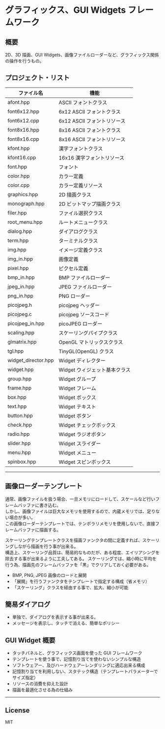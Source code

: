 グラフィックス、GUI Widgets フレームワーク
=========

## 概要

2D、3D 描画、GUI Widgets、画像ファイルローダーなど、グラフィックス関係の操作を行うもの。
   
## プロジェクト・リスト
|ファイル名|機能|
|---|---|
|afont.hpp|ASCII フォントクラス|
|font6x12.hpp|6x12 ASCII フォントクラス|
|font6x12.cpp|6x12 ASCII フォントリソース|
|font8x16.hpp|8x16 ASCII フォントクラス|
|font8x16.cpp|8x16 ASCII フォントリソース|
|kfont.hpp|漢字フォントクラス|
|kfont16.cpp|16x16 漢字フォントリソース|
|font.hpp|フォント|
|color.hpp|カラー定義|
|color.cpp|カラー定義リソース|
|graphics.hpp|2D 描画クラス|
|monograph.hpp|2D ビットマップ描画クラス|
|filer.hpp|ファイル選択クラス|
|root_menu.hpp|ルートメニュークラス|
|dialog.hpp|ダイアログクラス|
|term.hpp|ターミナルクラス|
|img.hpp|イメージ定義クラス|
|img_in.hpp|画像定義|
|pixel.hpp|ピクセル定義|
|bmp_in.hpp|BMP ファイルローダー|
|jpeg_in.hpp|JPEG ファイルローダー|
|png_in.hpp|PNG ローダー|
|picojpeg.h|picojpeg ヘッダー|
|picojpeg.c|picojpeg ソースコード|
|picojpeg_in.hpp|picoJPEG ローダー|
|scaling.hpp|スケーリングパイプクラス|
|glmatrix.hpp|OpenGL マトリックスクラス|
|tgl.hpp|TinyGL(OpenGL) クラス|
|widget_director.hpp|Widget ディレクター|
|widget.hpp|Widget ウィジェット基本クラス|
|group.hpp|Widget グループ|
|frame.hpp|Widget フレーム|
|box.hpp|Widget ボックス|
|text.hpp|Widget テキスト|
|button.hpp|Widget ボタン|
|check.hpp|Widget チェックボックス|
|radio.hpp|Widget ラジオボタン|
|slider.hpp|Widget スライダー|
|menu.hpp|Widget メニュー|
|spinbox.hpp|Widget スピンボックス|
   
---

## 画像ローダーテンプレート

通常、画像ファイルを扱う場合、一旦メモリにロードして、スケールなど行いフレームバッファに書き込む。   
しかし、画像ファイルは巨大なメモリを使用するので、内蔵メモリでは、足りない場合が多い。   
この画像ローダーテンプレートでは、テンポラリメモリを使用しないで、直接フレームバッファに描画する。   
   
スケーリングテンプレートクラスを描画ファンクタの間に定義すれば、スケーリングしながら描画を行う事が出来る。   
構造上、スケーリング品質は、簡易的なものだが、ある程度、エイリアシングを除去する事が出来るように工夫してある。
スケーリングでは、縮小時に平均を行う為、描画先のフレームバッファを「黒」でクリアしておく必要がある。   
   
- BMP, PNG, JPEG 画像のロードと展開
- 「展開」を行うファンクタをテンプレートで指定する構成（省メモリ）
- 「スケーリング」クラスを経由する事で、拡大、縮小が可能

## 簡易ダイアログ

- 単独で、ダイアログを表示する事が出来る。
- メッセージを表示し、タッチで消える、簡単なポリシー

## GUI Widget 概要

- タッチパネルと、グラフィックス画面を使った GUI フレームワーク
- テンプレートを使う事で、記憶割り当てを使わないシンプルな構造
- ソフトウェアー、及びハードウェアーレンダリングに適応出来る構成
- 記憶割り当てを利用しない、スタテック構造（テンプレートパラメーターでサイズ指定）
- リソースの消費を抑えた設計
- 描画を最適化させる為の仕組み


---
   
License
---

MIT
